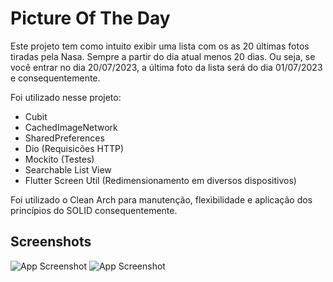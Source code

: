 
# Picture Of The Day

Este projeto tem como intuito exibir uma lista com os as 20 últimas fotos tiradas pela Nasa. Sempre a partir do dia atual menos 20 dias. Ou seja, se você entrar no dia 20/07/2023, a última foto da lista será do dia 01/07/2023 e consequentemente.

Foi utilizado nesse projeto:

- Cubit
- CachedImageNetwork
- SharedPreferences
- Dio (Requisicões HTTP)
- Mockito (Testes)
- Searchable List View
- Flutter Screen Util (Redimensionamento em diversos dispositivos)

Foi utilizado o Clean Arch para manutenção, flexibilidade e aplicação dos princípios do SOLID consequentemente.

## Screenshots

![App Screenshot](https://i.imgur.com/ecpgCG5.png)
![App Screenshot](https://i.imgur.com/zYuBOC4.png)

